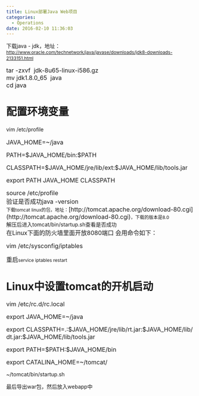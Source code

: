 ```yaml
---
title: Linux部署Java Web项目
categories:
  - Operations
date: 2016-02-10 11:36:03
---
```


下载java - jdk，地址：<span style="font-size: 12.1599998474121px; line-height: 1.3em;">http://www.oracle.com/technetwork/java/javase/downloads/jdk8-downloads-2133151.html</span>

<div><span style="font-size: 16px;">tar -zxvf  jdk-8u65-linux-i586.gz</span></div>

<div><span style="font-size: 16px;">mv jdk1.8.0_65  java</span></div>

<div><span style="font-size: 16px;">cd java</span></div>

<div><span><span></span></span>

# 配置环境变量

<span><span></span></span>

<span style="line-height: 1.5;">vim /etc/profile</span>

<span><span></span></span>

<div style="font-size: 16px;">JAVA_HOME=~/java</div>

<span><span></span></span>

<div style="font-size: 16px;">  
PATH=$JAVA_HOME/bin:$PATH</div>

<span><span></span></span>

<div style="font-size: 16px;">  
CLASSPATH=$JAVA_HOME/jre/lib/ext:$JAVA_HOME/lib/tools.jar</div>

<span><span></span></span>

<div style="font-size: 16px;">  
export PATH JAVA_HOME CLASSPATH</div>

<span><span></span></span><span><span></span></span>

<div>

<div style="font-size: 16px;">source /etc/profile</div>

<div style="font-size: 16px;">验证是否成功java -version</div>

<div style="font-size: 16px;"><span style="font-size: 16px;"><span style="font-size: 16px;"><span style="font-size: 16px;"><span style="font-size: 16px;"><span style="font-size: 12.1599998474121px; line-height: 15.8079996109009px;">下载tomcat linux的包，地址：</span>[http://tomcat.apache.org/download-80.cgi](http://tomcat.apache.org/download-80.cgi)<span style="font-size: 12.1599998474121px; line-height: 15.8079996109009px;">，下载的版本是8.0</span></span></span></span></span></div>

<div>解压后进入tomcat/bin/startup.sh查看是否成功</div>

<div><span><span><span></span></span></span>

<div><span style="font-size: 16px;">在Linux下面的防火墙里面开放8080端口 会用命令如下：</span></div>

<span><span><span></span></span></span>

<div><span style="font-size: 16px;">vim /etc/sysconfig/iptables</span></div>

<span><span><span></span></span></span><span><span><span></span></span></span>

<div><span style="font-size: 16px;">重启</span><span style="font-size: 12.1599998474121px; line-height: 1.3em;">service iptables restart </span></div>

<span><span><span></span></span></span><span><span><span></span></span></span>

<div><span><span><span><span><span><span><span></span></span></span></span></span></span></span>

# Linux中设置tomcat的开机启动

<span><span><span><span><span><span><span></span></span></span></span></span></span></span><span><span><span><span><span><span><span></span></span></span></span></span></span></span>

<div><span style="font-size: 16px;">vim /etc/rc.d/rc.local</span></div>

<span><span><span><span><span><span><span></span></span></span></span></span></span></span>

<div><span style="font-size: 16px;">export JAVA_HOME=~/java</span></div>

<span><span><span><span><span><span><span></span></span></span></span></span></span></span>

<div><span style="font-size: 16px;">export CLASSPATH=.:$JAVA_HOME/jre/lib/rt.jar:$JAVA_HOME/lib/dt.jar:$JAVA_HOME/lib/tools.jar</span></div>

<span><span><span><span><span><span><span></span></span></span></span></span></span></span>

<div><span style="font-size: 16px;">export PATH=$PATH:$JAVA_HOME/bin</span></div>

<span><span><span><span><span><span><span></span></span></span></span></span></span></span>

<div><span style="font-size: 16px;">export CATALINA_HOME=~/tomcat/</span></div>

<span><span><span><span><span><span><span></span></span></span></span></span></span></span>

<div>~/tomcat/bin/startup.sh</div>

<span><span><span><span><span><span><span></span></span></span></span></span></span></span><span><span><span><span><span><span><span></span></span></span></span></span></span></span>

<div>最后导出war包，然后放入webapp中</div>

<span><span><span><span><span><span></span></span></span></span></span></span></div>

<span><span></span></span></div>

</div>

</div>
